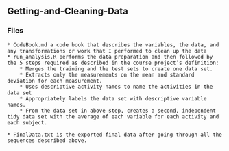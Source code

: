 ## Getting-and-Cleaning-Data

### Files

    * CodeBook.md a code book that describes the variables, the data, and any transformations or work that I performed to clean up the data
    * run_analysis.R performs the data preparation and then followed by the 5 steps required as described in the course project’s definition:
        * Merges the training and the test sets to create one data set.
        * Extracts only the measurements on the mean and standard deviation for each measurement.
        * Uses descriptive activity names to name the activities in the data set
        * Appropriately labels the data set with descriptive variable names.
        * From the data set in above step, creates a second, independent tidy data set with the average of each variable for each activity and each subject.

    * FinalData.txt is the exported final data after going through all the sequences described above.
